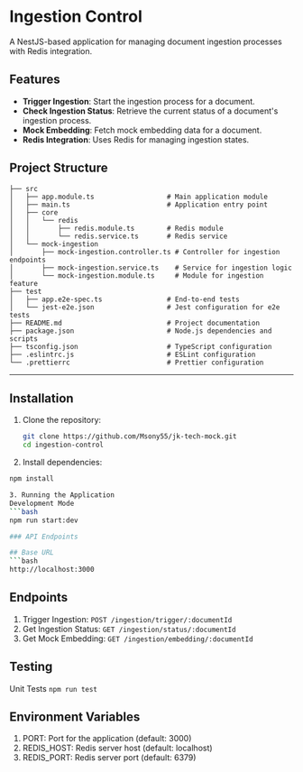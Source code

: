 # Ingestion Control

A NestJS-based application for managing document ingestion processes with Redis integration.

## Features

- **Trigger Ingestion**: Start the ingestion process for a document.
- **Check Ingestion Status**: Retrieve the current status of a document's ingestion process.
- **Mock Embedding**: Fetch mock embedding data for a document.
- **Redis Integration**: Uses Redis for managing ingestion states.

## Project Structure

```
├── src
│   ├── app.module.ts                  # Main application module
│   ├── main.ts                        # Application entry point
│   ├── core
│   │   └── redis
│   │       ├── redis.module.ts        # Redis module
│   │       └── redis.service.ts       # Redis service
│   └── mock-ingestion
│       ├── mock-ingestion.controller.ts # Controller for ingestion endpoints
│       ├── mock-ingestion.service.ts    # Service for ingestion logic
│       └── mock-ingestion.module.ts     # Module for ingestion feature
├── test
│   ├── app.e2e-spec.ts                # End-to-end tests
│   └── jest-e2e.json                  # Jest configuration for e2e tests
├── README.md                          # Project documentation
├── package.json                       # Node.js dependencies and scripts
├── tsconfig.json                      # TypeScript configuration
├── .eslintrc.js                       # ESLint configuration
└── .prettierrc                        # Prettier configuration
```
---

## Installation

1. Clone the repository:
   ```bash
   git clone https://github.com/Msony55/jk-tech-mock.git
   cd ingestion-control

2. Install dependencies:
  ```bash
  npm install

3. Running the Application
  Development Mode
  ```bash
  npm run start:dev

### API Endpoints

## Base URL
```bash
  http://localhost:3000
```
## Endpoints
1. Trigger Ingestion: ``` POST /ingestion/trigger/:documentId ```
2. Get Ingestion Status: ``` GET /ingestion/status/:documentId ```
3. Get Mock Embedding:  ``` GET /ingestion/embedding/:documentId ```

## Testing

Unit Tests
``` npm run test ```

## Environment Variables

1. PORT: Port for the application (default: 3000)
2. REDIS_HOST: Redis server host (default: localhost)
3. REDIS_PORT: Redis server port (default: 6379)
